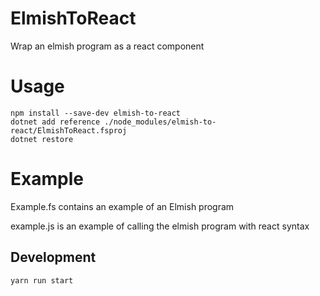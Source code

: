 # ElmishToReact

Wrap an elmish program as a react component

# Usage

    npm install --save-dev elmish-to-react
    dotnet add reference ./node_modules/elmish-to-react/ElmishToReact.fsproj
    dotnet restore

# Example

Example.fs contains an example of an Elmish program

example.js is an example of calling the elmish program with react syntax


## Development

    yarn run start
